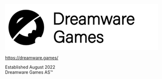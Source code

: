 <img src="images/Dreamware Games Logo Black.png" />

https://dreamware.games/

Established August 2022
<br>
Dreamware Games AS™
